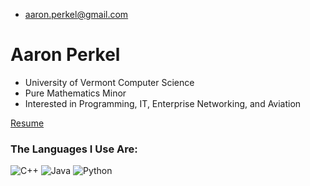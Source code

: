 
- aaron.perkel@gmail.com

# Aaron Perkel
- University of Vermont Computer Science
- Pure Mathematics Minor
- Interested in Programming, IT, Enterprise Networking, and Aviation

<a href="https://www.aperkel.w3.uvm.edu/resume" download>
  <p>Resume</p>
</a>


<h3>The Languages I Use Are:</h3>
<p>
<img alt="C++"
src="https://img.shields.io/badge/c++-%2300599C.svg?style=for-the-badge&logo=c%2B%2B&logoColor=white" />
<img alt="Java"
src="https://img.shields.io/badge/java-%23ED8B00.svg?style=for-the-badge&logo=openjdk&logoColor=white" />
<img alt="Python"
src="https://img.shields.io/badge/python-3670A0?style=for-the-badge&logo=python&logoColor=ffdd54" />

</p>
